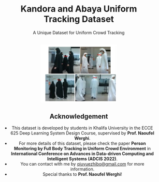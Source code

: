 <h1 align="center">
Kandora and Abaya Uniform Tracking Dataset
</h1>

<div align="center">

<p align="center">A Unique Dataset for Uniform Crowd Tracking</p>

<p align="center">
    <br>
    <img src="screenshot.png" width="50%"/>
    <br>
</p>

## Acknowledgement
- This dataset is developed by students in Khalifa University in the ECCE 625 Deep Learning System Design Course, supervised by **Prof. Naoufel Werghi**.
- For more details of this dataset, please check the paper **Person Monitoring by Full Body Tracking in Uniform Crowd Environment** in **International Conference on Advances in Data-driven Computing and Intelligent Systems (ADCIS 2022)**.
- You can contact with me by qiuyuezhibo@gmail.com for more information.
- Special thanks to **Prof. Naoufel Werghi**!


